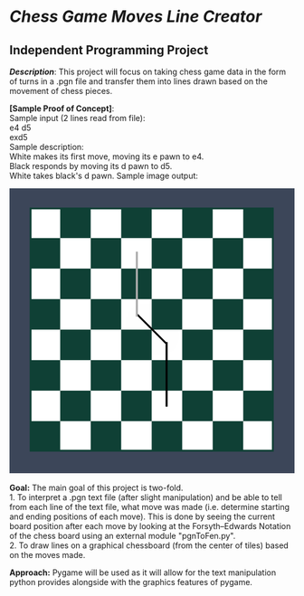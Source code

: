 # *Chess Game Moves Line Creator*
## Independent Programming Project

<i><b>Description</b></i>: This project will focus on taking chess game data in the form of turns in a .pgn file and transfer them into lines drawn based on the movement of chess pieces.

<b>[Sample Proof of Concept]</b>:
<br> Sample input (2 lines read from file):<br>
e4 d5<br>
exd5<br>
Sample description:
<br> White makes its first move, moving its e pawn to e4. <br>
Black responds by moving its d pawn to d5.<br>
White takes black's d pawn.
Sample image output:

![alt text](./other/Chess_Description_DH/poc_line.png)

<b>Goal:</b> The main goal of this project is two-fold.
<br>1. To interpret a .pgn text file (after slight manipulation) and be able to tell from each line of the text file, what move was made (i.e. determine starting and ending positions of each move). This is done by seeing the current board position after each move by looking at the Forsyth–Edwards Notation of the chess board using an external module "pgnToFen.py".
<br>2. To draw lines on a graphical chessboard (from the center of tiles) based on the moves made.

<b>Approach:</b> Pygame will be used as it will allow for the text manipulation python provides alongside with the graphics features of pygame.